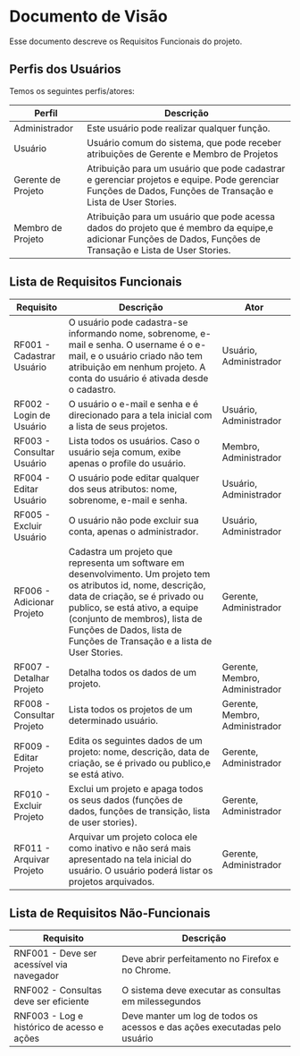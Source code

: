 # Documento de Visão

Esse documento descreve os Requisitos Funcionais do projeto.

## Perfis dos Usuários

Temos os seguintes perfis/atores:

Perfil                                 | Descrição   |
---------                              | ----------- |
Administrador | Este usuário pode realizar qualquer função.
Usuário | Usuário comum do sistema, que pode receber atribuições de Gerente e Membro de Projetos |
Gerente de Projeto | Atribuição para um usuário que pode cadastrar e gerenciar projetos e equipe. Pode gerenciar Funções de Dados, Funções de Transação e Lista de User Stories. |
Membro de Projeto | Atribuição para um usuário que pode acessa dados do projeto que é membro da equipe,e adicionar Funções de Dados, Funções de Transação e Lista de User Stories. |

## Lista de Requisitos Funcionais

Requisito                     | Descrição   | Ator |
---------                     | ----------- | ---------- |
RF001 - Cadastrar Usuário   | O usuário pode cadastra-se informando nome, sobrenome, e-mail e senha. O username é o e-mail, e o usuário criado não tem atribuição em nenhum projeto. A conta do usuário é ativada desde o cadastro. | Usuário, Administrador |
RF002 - Login de Usuário   | O usuário o e-mail e senha e é direcionado para a tela inicial com a lista de seus projetos. | Usuário, Administrador |
RF003 - Consultar Usuário     | Lista todos os usuários. Caso o usuário seja comum, exibe apenas o profile do usuário. | Membro, Administrador |
RF004 - Editar Usuário   | O usuário pode editar qualquer dos seus atributos: nome, sobrenome, e-mail e senha. | Usuário, Administrador |
RF005 - Excluir Usuário   | O usuário não pode excluir sua conta, apenas o administrador. | Usuário, Administrador |
RF006 - Adicionar Projeto     | Cadastra um projeto que representa um software em desenvolvimento. Um projeto tem os atributos id, nome, descrição, data de criação, se é privado ou publico, se está ativo, a equipe (conjunto de membros), lista de Funções de Dados, lista de Funções de Transação e a lista de User Stories. | Gerente, Administrador |
RF007 - Detalhar Projeto      | Detalha todos os dados de um projeto. | Gerente, Membro, Administrador |
RF008 - Consultar Projeto     | Lista todos os projetos de um determinado usuário. | Gerente, Membro, Administrador |
RF009 - Editar Projeto        | Edita os seguintes dados de um projeto: nome, descrição, data de criação, se é privado ou publico,e se está ativo. | Gerente, Administrador |
RF010 - Excluir Projeto       | Exclui um projeto e apaga todos os seus dados (funções de dados, funções de transição, lista de user stories). | Gerente, Administrador |
RF011 - Arquivar Projeto      | Arquivar um projeto coloca ele como inativo e não será mais apresentado na tela inicial do usuário. O usuário poderá listar os projetos arquivados. | Gerente, Administrador |

## Lista de Requisitos Não-Funcionais

Requisito                                 | Descrição   |
---------                                 | ----------- |
RNF001 - Deve ser acessível via navegador | Deve abrir perfeitamento no Firefox e no Chrome. |
RNF002 - Consultas deve ser eficiente | O sistema deve executar as consultas em milessegundos |
RNF003 - Log e histórico de acesso e ações | Deve manter um log de todos os acessos e das ações executadas pelo usuário |
